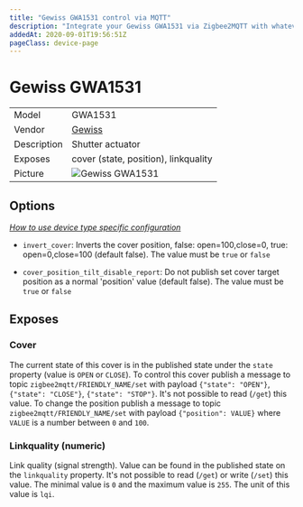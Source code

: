 ```yaml
---
title: "Gewiss GWA1531 control via MQTT"
description: "Integrate your Gewiss GWA1531 via Zigbee2MQTT with whatever smart home infrastructure you are using without the vendor's bridge or gateway."
addedAt: 2020-09-01T19:56:51Z
pageClass: device-page
---
```


<!-- !!!! -->
<!-- ATTENTION: This file is auto-generated through docgen! -->
<!-- You can only edit the "Notes"-Section between the two comment lines "Notes BEGIN" and "Notes END". -->
<!-- Do not use h1 or h2 heading within "## Notes"-Section. -->
<!-- !!!! -->

# Gewiss GWA1531

|     |     |
|-----|-----|
| Model | GWA1531  |
| Vendor  | [Gewiss](/supported-devices/#v=Gewiss)  |
| Description | Shutter actuator |
| Exposes | cover (state, position), linkquality |
| Picture | ![Gewiss GWA1531](https://www.zigbee2mqtt.io/images/devices/GWA1531.png) |


<!-- Notes BEGIN: You can edit here. Add "## Notes" headline if not already present. -->


<!-- Notes END: Do not edit below this line -->



## Options
*[How to use device type specific configuration](../guide/configuration/devices-groups.md#specific-device-options)*

* `invert_cover`: Inverts the cover position, false: open=100,close=0, true: open=0,close=100 (default false). The value must be `true` or `false`

* `cover_position_tilt_disable_report`: Do not publish set cover target position as a normal 'position' value (default false). The value must be `true` or `false`


## Exposes

### Cover 
The current state of this cover is in the published state under the `state` property (value is `OPEN` or `CLOSE`).
To control this cover publish a message to topic `zigbee2mqtt/FRIENDLY_NAME/set` with payload `{"state": "OPEN"}`, `{"state": "CLOSE"}`, `{"state": "STOP"}`.
It's not possible to read (`/get`) this value.
To change the position publish a message to topic `zigbee2mqtt/FRIENDLY_NAME/set` with payload `{"position": VALUE}` where `VALUE` is a number between `0` and `100`.

### Linkquality (numeric)
Link quality (signal strength).
Value can be found in the published state on the `linkquality` property.
It's not possible to read (`/get`) or write (`/set`) this value.
The minimal value is `0` and the maximum value is `255`.
The unit of this value is `lqi`.

